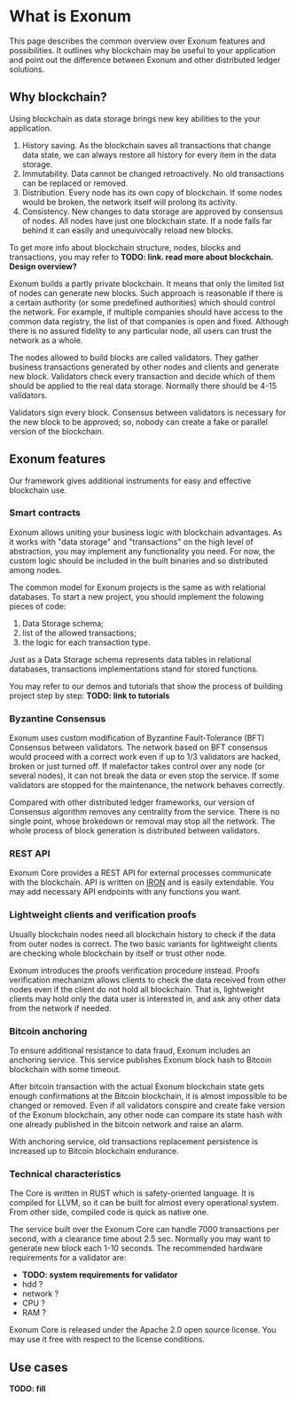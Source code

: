 # What is Exonum 

This page describes the common overview over Exonum features and possibilities. 
It outlines why blockchain may be useful to your application and point out the 
difference between Exonum and other distributed ledger solutions. 

## Why blockchain? 

Using blockchain as data storage brings new key abilities to the your 
application. 

1. History saving. As the blockchain saves all transactions that change data 
state, we can always restore all history for every item in the data storage. 
2. Immutability. Data cannot be changed retroactively. No old transactions can 
be replaced or removed. 
3. Distribution. Every node has its own copy of blockchain. If some nodes would 
be broken, the network itself will prolong its activity. 
4. Consistency. New changes to data storage are approved by consensus of nodes. 
All nodes have just one blockchain state. If a node falls far behind it can 
easily and unequivocally reload new blocks. 

To get more info about blockchain structure, nodes, blocks and transactions, you 
may refer to **TODO: link. read more about blockchain. Design overview?** 

Exonum builds a partly private blockchain. It means that only the limited list 
of nodes can generate new blocks. Such approach is reasonable if there is a 
certain authority (or some predefined authorities) which should control the 
network. For example, if multiple companies should have access to the common 
data registry, the list of that companies is open and fixed. Although there is 
no assured fidelity to any particular node, all users can trust the network as a 
whole. 

The nodes allowed to build blocks are called validators. They gather business 
transactions generated by other nodes and clients and generate new block. 
Validators check every transaction and decide which of them should be applied to 
the real data storage. Normally there should be 4-15 validators. 

Validators sign every block. Consensus between validators is necessary for the 
new block to be approved; so, nobody can create a fake or parallel version of 
the blockchain. 

## Exonum features 

Our framework gives additional instruments for easy and effective blockchain 
use. 

### Smart contracts 

Exonum allows uniting your business logic with blockchain advantages. As it 
works with "data storage" and "transactions" on the high level of abstraction, 
you may implement any functionality you need. For now, the custom logic should 
be included in the built binaries and so distributed among nodes. 

The common model for Exonum projects is the same as with relational databases. 
To start a new project, you should implement the folowing pieces of code: 

1. Data Storage schema; 
2. list of the allowed transactions; 
3. the logic for each transaction type. 

Just as a Data Storage schema represents data tables in relational databases, 
transactions implementations stand for stored functions. 

You may refer to our demos and tutorials that show the process of building 
project step by step: **TODO: link to tutorials** 

### Byzantine Consensus 

Exonum uses custom modification of Byzantine Fault-Tolerance (BFT) Consensus 
between validators. The network based on BFT consensus would proceed with a 
correct work even if up to 1/3 validators are hacked, broken or just turned off. 
If malefactor takes control over any node (or several nodes), it can not break 
the data or even stop the service. If some validators are stopped for the 
maintenance, the network behaves correctly. 

Compared with other distributed ledger frameworks, our version of Consensus 
algorithm removes any centrality from the service. There is no single point, 
whose brokedown or removal may stop all the network. The whole process of block 
generation is distributed between validators. 

### REST API 

Exonum Core provides a REST API for external processes communicate with the 
blockchain. API is written on [IRON](http://ironframework.io/) and is easily 
extendable. You may add necessary API endpoints with any functions you want. 

### Lightweight clients and verification proofs 

Usually blockchain nodes need all blockchain history to check if the data from 
outer nodes is correct. The two basic variants for lightweight clients are 
checking whole blockchain by itself or trust other node. 

Exonum introduces the proofs verification procedure instead. Proofs verification 
mechanizm allows clients to check the data received from other nodes even if the 
client do not hold all blockchain. That is, lightweight clients may hold only 
the data user is interested in, and ask any other data from the network if 
needed. 

### Bitcoin anchoring 

To ensure additional resistance to data fraud, Exonum includes an anchoring 
service. This service publishes Exonum block hash to Bitcoin blockchain with 
some timeout. 

After bitcoin transaction with the actual Exonum blockchain state gets enough 
confirmations at the Bitcoin blockchain, it is almost impossible to be changed 
or removed. Even if all validators conspire and create fake version of the 
Exonum blockchain, any other node can compare its state hash with one already 
published in the bitcoin network and raise an alarm. 

With anchoring service, old transactions replacement persistence is increased up 
to Bitcoin blockchain endurance. 

### Technical characteristics 

The Core is written in RUST which is safety-oriented language. It is compiled 
for LLVM, so it can be built for almost every operational system. From other 
side, compiled code is quick as native one. 

The service built over the Exonum Core can handle 7000 transactions per second, 
with a clearance time about 2.5 sec. Normally you may want to generate new block 
each 1-10 seconds. The recommended hardware requirements for a validator are: 

- **TODO: system requirements for validator** 
- hdd ? 
- network ? 
- CPU ? 
- RAM ? 

Exonum Core is released under the Apache 2.0 open source license. You 
may use it free with respect to the license conditions. 

## Use cases 

**TODO: fill** 

